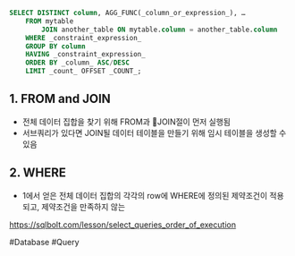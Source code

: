 ```SQL
SELECT DISTINCT column, AGG_FUNC(_column_or_expression_), … 
	FROM mytable 
		JOIN another_table ON mytable.column = another_table.column 
	WHERE _constraint_expression_ 
	GROUP BY column 
	HAVING _constraint_expression_ 
	ORDER BY _column_ ASC/DESC 
	LIMIT _count_ OFFSET _COUNT_;
```

## 1. FROM and JOIN
- 전체 데이터 집합을 찾기 위해 FROM과 JOIN절이 먼저 실행됨
- 서브쿼리가 있다면 JOIN될 데이터 테이블을 만들기 위해 임시 테이블을 생성할 수 있음

## 2. WHERE
- 1에서 얻은 전체 데이터 집합의 각각의 row에 WHERE에 정의된 제약조건이 적용되고, 제약조건을 만족하지 않는 

https://sqlbolt.com/lesson/select_queries_order_of_execution

#Database 
#Query 
